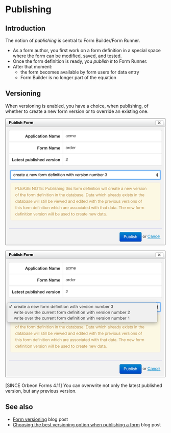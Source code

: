 # Publishing

<!-- toc -->

## Introduction

The notion of _publishing_ is central to Form Builder/Form Runner.

* As a form author, you first work on a form definition in a special space where the form can be modified, saved, and tested.
* Once the form definition is ready, you _publish it_ to Form Runner.
* After that moment:
    * the form becomes available by form users for data entry
    * Form Builder is no longer part of the equation

## Versioning

When versioning is enabled, you have a choice, when publishing, of whether to create a new form version or to override an existing one.

![Creating a new version](images/fb-publish-version-next.png)

![Overwriting an existing version](images/fb-publish-version-overwrite.png)

[SINCE Orbeon Forms 4.11] You can overwrite not only the latest published version, but any previous version.

## See also

- [Form versioning](http://blog.orbeon.com/2014/02/form-versioning.html) blog post
- [Choosing the best versioning option when publishing a form](http://blog.orbeon.com/2015/01/choosing-best-versioning-option-when.html) blog post